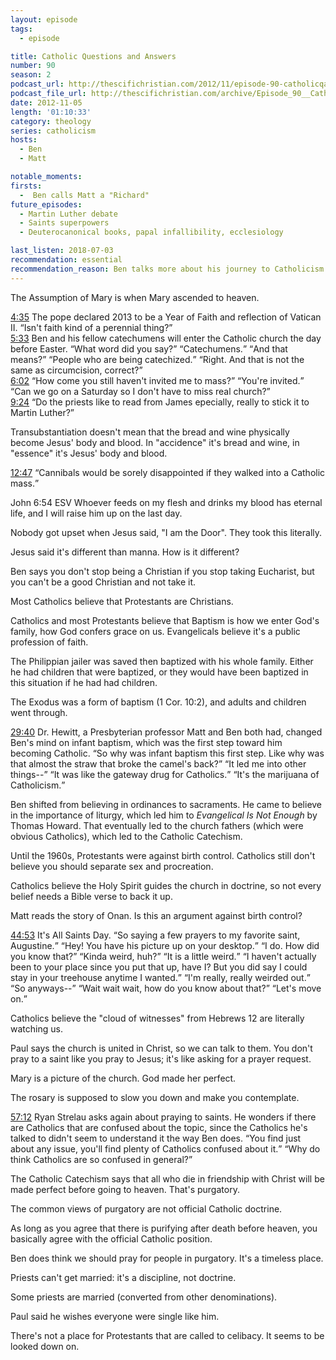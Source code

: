 ```yaml
---
layout: episode
tags:
  - episode

title: Catholic Questions and Answers
number: 90
season: 2
podcast_url: http://thescifichristian.com/2012/11/episode-90-catholicqanda/
podcast_file_url: http://thescifichristian.com/archive/Episode_90__CatholicQandA.mp3
date: 2012-11-05
length: '01:10:33'
category: theology
series: catholicism
hosts:
  - Ben
  - Matt

notable_moments:
firsts:
  -  Ben calls Matt a "Richard"
future_episodes: 
  - Martin Luther debate
  - Saints superpowers
  - Deuterocanonical books, papal infallibility, ecclesiology

last_listen: 2018-07-03
recommendation: essential
recommendation_reason: Ben talks more about his journey to Catholicism and defends Catholic beliefs. Matt brings the questions and the zingers.
---
```

The Assumption of Mary is when Mary ascended to heaven.

<div class="quote">
  <a class="timestamp tag is-medium is-rounded is-primary" href="http://thescifichristian.com/2012/11/episode-90-catholicqanda/#t=4:35">4:35</a>
  <span class="quote-context is-size-6">The pope declared 2013 to be a Year of Faith and reflection of Vatican II.</span>
  <q class="matt">Isn't faith kind of a perennial thing?</q>
</div>

<div class="quote">
  <a class="timestamp tag is-medium is-rounded is-primary" href="http://thescifichristian.com/2012/11/episode-90-catholicqanda/#t=5:33">5:33</a>
  <span class="quote-context is-size-6">Ben and his fellow catechumens will enter the Catholic church the day before Easter.</span>
  <q class="matt">What word did you say?</q>
  <q class="ben">Catechumens.</q>
  <q class="matt">And that means?</q>
  <q class="ben">People who are being catechized.</q>
  <q class="matt">Right. And that is not the same as circumcision, correct?</q>
</div>

<div class="quote">
  <a class="timestamp tag is-medium is-rounded is-primary" href="http://thescifichristian.com/2012/11/episode-90-catholicqanda/#t=6:02">6:02</a>
  <q class="matt">How come you still haven't invited me to mass?</q>
  <q class="ben">You're invited.</q>
  <q class="matt">Can we go on a Saturday so I don't have to miss real church?</q>
</div>

<div class="quote">
  <a class="timestamp tag is-medium is-rounded is-primary" href="http://thescifichristian.com/2012/11/episode-90-catholicqanda/#t=9:24">9:24</a>
  <q class="matt">Do the priests like to read from James epecially, really to stick it to Martin Luther?</q>
</div>

Transubstantiation doesn't mean that the bread and wine physically become Jesus' body and blood. In "accidence" it's bread and wine, in "essence" it's Jesus' body and blood. 

<div class="quote">
  <a class="timestamp tag is-medium is-rounded is-primary" href="http://thescifichristian.com/2012/11/episode-90-catholicqanda/#t=12:47">12:47</a>
  <q class="ben">Cannibals would be sorely disappointed if they walked into a Catholic mass.</q>
</div>

John 6:54 ESV Whoever feeds on my flesh and drinks my blood has eternal life, and I will raise him up on the last day.

Nobody got upset when Jesus said, "I am the Door". They took this literally.

Jesus said it's different than manna. How is it different?

Ben says you don't stop being a Christian if you stop taking Eucharist, but you can't be a good Christian and not take it.

Most Catholics believe that Protestants are Christians. 

Catholics and most Protestants believe that Baptism is how we enter God's family, how God confers grace on us. Evangelicals believe it's a public profession of faith.

The Philippian jailer was saved then baptized with his whole family. Either he had children that were baptized, or they would have been baptized in this situation if he had had children. 

The Exodus was a form of baptism (1 Cor. 10:2), and adults and children went through.

<div class="quote">
  <a class="timestamp tag is-medium is-rounded is-primary" href="http://thescifichristian.com/2012/11/episode-90-catholicqanda/#t=29:40">29:40</a>
  <span class="quote-context is-size-6">Dr. Hewitt, a Presbyterian professor Matt and Ben both had, changed Ben's mind on infant baptism, which was the first step toward him becoming Catholic.</span>
  <q class="matt">So why was infant baptism this first step. Like why was that almost the straw that broke the camel's back?</q>
  <q class="ben">It led me into other things--</q>
  <q class="matt">It was like the gateway drug for Catholics.</q>
  <q class="ben">It's the marijuana of Catholicism.</q>
</div>

Ben shifted from believing in ordinances to sacraments. He came to believe in the importance of liturgy, which led him to <i class="work-title">Evangelical Is Not Enough</i> by Thomas Howard. That eventually led to the church fathers (which were obvious Catholics), which led to the Catholic Catechism.

Until the 1960s, Protestants were against birth control. Catholics still don't believe you should separate sex and procreation.

Catholics believe the Holy Spirit guides the church in doctrine, so not every belief needs a Bible verse to back it up.

Matt reads the story of Onan. Is this an argument against birth control?

<div class="quote">
  <a class="timestamp tag is-medium is-rounded is-primary" href="http://thescifichristian.com/2012/11/episode-90-catholicqanda/#t=44:53">44:53</a>
  <span class="quote-context is-size-6">It's All Saints Day.</span>
  <q class="ben">So saying a few prayers to my favorite saint, Augustine.</q>
  <q class="matt">Hey! You have his picture up on your desktop.</q>
  <q class="ben">I do. How did you know that?</q>
  <q class="matt">Kinda weird, huh?</q>
  <q class="ben">It is a little weird.</q>
  <q class="matt">I haven't actually been to your place since you put that up, have I? But you did say I could stay in your treehouse anytime I wanted.</q>
  <q class="ben">I'm really, really weirded out.</q>
  <q class="matt">So anyways--</q>
  <q class="ben">Wait wait wait, how do you know about that?</q>
  <q class="matt">Let's move on.</q>
</div>

Catholics believe the "cloud of witnesses" from Hebrews 12 are literally watching us.

Paul says the church is united in Christ, so we can talk to them. You don't pray to a saint like you pray to Jesus; it's like asking for a prayer request.

Mary is a picture of the church. God made her perfect. 

The rosary is supposed to slow you down and make you contemplate.

<div class="quote">
  <a class="timestamp tag is-medium is-rounded is-primary" href="http://thescifichristian.com/2012/11/episode-90-catholicqanda/#t=57:12">57:12</a>
  <span class="quote-context is-size-6">Ryan Strelau asks again about praying to saints. He wonders if there are Catholics that are confused about the topic, since the Catholics he's talked to didn't seem to understand it the way Ben does.</span>
  <q class="ben">You find just about any issue, you'll find plenty of Catholics confused about it.</q>
  <q class="matt">Why do think Catholics are so confused in general?</q>
</div>

The Catholic Catechism says that all who die in friendship with Christ will be made perfect before going to heaven. That's purgatory.

The common views of purgatory are not official Catholic doctrine.

As long as you agree that there is purifying after death before heaven, you basically agree with the official Catholic position. 

Ben does think we should pray for people in purgatory. It's a timeless place.

Priests can't get married: it's a discipline, not doctrine.

Some priests are married (converted from other denominations).

Paul said he wishes everyone were single like him.

There's not a place for Protestants that are called to celibacy. It seems to be looked down on.